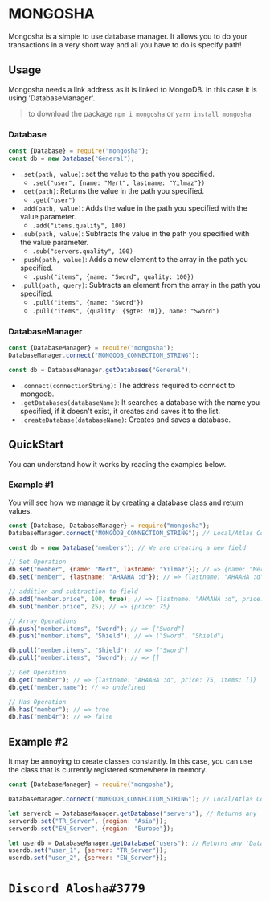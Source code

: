 # MONGOSHA
Mongosha is a simple to use database manager. It allows you to do your transactions in a very short way and all you have to do is specify path!

## Usage
Mongosha needs a link address as it is linked to MongoDB. In this case it is using 'DatabaseManager'.

> to download the package `npm i mongosha` or `yarn install mongosha` 

### Database

```js
const {Database} = require("mongosha");
const db = new Database("General");
```
* `.set(path, value)`: set the value to the path you specified.
    * `.set("user", {name: "Mert", lastname: "Yılmaz"})`
* `.get(path)`: Returns the value in the path you specified.
    * `.get("user")`
* `.add(path, value)`: Adds the value in the path you specified with the value parameter.
    * `.add("items.quality", 100)`
* `.sub(path, value)`: Subtracts the value in the path you specified with the value parameter.
    * `.sub("servers.quality", 100)`
* `.push(path, value)`: Adds a new element to the array in the path you specified.
    * `.push("items", {name: "Sword", quality: 100})`
* `.pull(path, query)`: Subtracts an element from the array in the path you specified.
    * `.pull("items", {name: "Sword"})`
    * `.pull("items", {quality: {$gte: 70}}, name: "Sword")`

### DatabaseManager

```js
const {DatabaseManager} = require("mongosha");
DatabaseManager.connect("MONGODB_CONNECTION_STRING");

const db = DatabaseManager.getDatabases("General");
```
* `.connect(connectionString)`: The address required to connect to mongodb.
* `.getDatabases(databaseName)`: It searches a database with the name you specified, if it doesn't exist, it creates and saves it to the list.
* `.createDatabase(databaseName)`: Creates and saves a database.

## QuickStart
You can understand how it works by reading the examples below.

### Example #1
You will see how we manage it by creating a database class and return values.

```js
const {Database, DatabaseManager} = require("mongosha");
DatabaseManager.connect("MONGODB_CONNECTION_STRING"); // Local/Atlas Connection String

const db = new Database("members"); // We are creating a new field

// Set Operation
db.set("member", {name: "Mert", lastname: "Yılmaz"}); // => {name: "Mert", lastname: "Yılmaz"}
db.set("member", {lastname: "AHAAHA :d"}); // => {lastname: "AHAAHA :d"}

// addition and subtraction to field
db.add("member.price", 100, true); // => {lastname: "AHAAHA :d", price: 100}
db.sub("member.price", 25); // => {price: 75}

// Array Operations
db.push("member.items", "Sword"); // => ["Sword"]
db.push("member.items", "Shield"); // => ["Sword", "Shield"]

db.pull("member.items", "Shield"); // => ["Sword"]
db.pull("member.items", "Sword"); // => []

// Get Operation
db.get("member"); // => {lastname: "AHAAHA :d", price: 75, items: []}
db.get("member.name"); // => undefined

// Has Operation
db.has("member"); // => true
db.has("memb4r"); // => false
```

## Example #2
It may be annoying to create classes constantly. In this case, you can use the class that is currently registered somewhere in memory.

```js
const {DatabaseManager} = require("mongosha");

DatabaseManager.connect("MONGODB_CONNECTION_STRING"); // Local/Atlas Connection String

let serverdb = DatabaseManager.getDatabase("servers"); // Returns any 'Database'
serverdb.set("TR_Server", {region: "Asia"});
serverdb.set("EN_Server", {region: "Europe"});

let userdb = DatabaseManager.getDatabase("users"); // Returns any 'Database'
userdb.set("user_1", {server: "TR_Server"});
userdb.set("user_2", {server: "EN_Server"});
```

# `Discord Alosha#3779`
